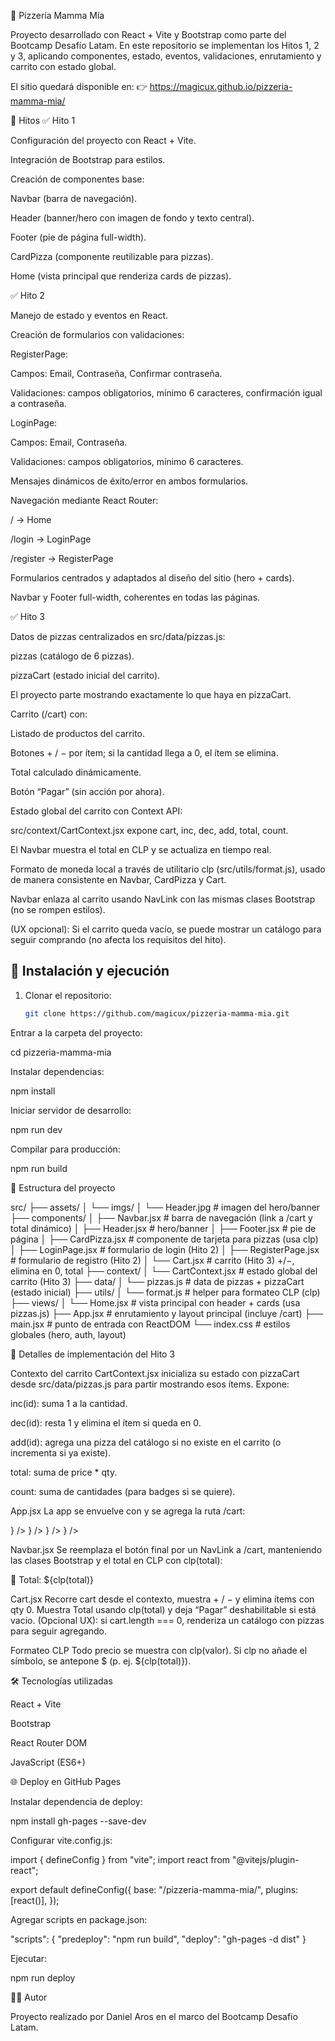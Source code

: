 🍕 Pizzería Mamma Mía

Proyecto desarrollado con React + Vite y Bootstrap como parte del Bootcamp Desafío Latam.
En este repositorio se implementan los Hitos 1, 2 y 3, aplicando componentes, estado, eventos, validaciones, enrutamiento y carrito con estado global.

El sitio quedará disponible en:
👉 https://magicux.github.io/pizzeria-mamma-mia/

📌 Hitos
✅ Hito 1

Configuración del proyecto con React + Vite.

Integración de Bootstrap para estilos.

Creación de componentes base:

Navbar (barra de navegación).

Header (banner/hero con imagen de fondo y texto central).

Footer (pie de página full-width).

CardPizza (componente reutilizable para pizzas).

Home (vista principal que renderiza cards de pizzas).

✅ Hito 2

Manejo de estado y eventos en React.

Creación de formularios con validaciones:

RegisterPage:

Campos: Email, Contraseña, Confirmar contraseña.

Validaciones: campos obligatorios, mínimo 6 caracteres, confirmación igual a contraseña.

LoginPage:

Campos: Email, Contraseña.

Validaciones: campos obligatorios, mínimo 6 caracteres.

Mensajes dinámicos de éxito/error en ambos formularios.

Navegación mediante React Router:

/ → Home

/login → LoginPage

/register → RegisterPage

Formularios centrados y adaptados al diseño del sitio (hero + cards).

Navbar y Footer full-width, coherentes en todas las páginas.

✅ Hito 3

Datos de pizzas centralizados en src/data/pizzas.js:

pizzas (catálogo de 6 pizzas).

pizzaCart (estado inicial del carrito).

El proyecto parte mostrando exactamente lo que haya en pizzaCart.

Carrito (/cart) con:

Listado de productos del carrito.

Botones + / − por ítem; si la cantidad llega a 0, el ítem se elimina.

Total calculado dinámicamente.

Botón “Pagar” (sin acción por ahora).

Estado global del carrito con Context API:

src/context/CartContext.jsx expone cart, inc, dec, add, total, count.

El Navbar muestra el total en CLP y se actualiza en tiempo real.

Formato de moneda local a través de utilitario clp (src/utils/format.js), usado de manera consistente en Navbar, CardPizza y Cart.

Navbar enlaza al carrito usando NavLink con las mismas clases Bootstrap (no se rompen estilos).

(UX opcional): Si el carrito queda vacío, se puede mostrar un catálogo para seguir comprando (no afecta los requisitos del hito).

## 🚀 Instalación y ejecución

1. Clonar el repositorio:
   ```bash
   git clone https://github.com/magicux/pizzeria-mamma-mia.git
Entrar a la carpeta del proyecto:

cd pizzeria-mamma-mia


Instalar dependencias:

npm install


Iniciar servidor de desarrollo:

npm run dev


Compilar para producción:

npm run build

📂 Estructura del proyecto

src/
├── assets/
│   └── imgs/
│       └── Header.jpg            # imagen del hero/banner
├── components/
│   ├── Navbar.jsx                # barra de navegación (link a /cart y total dinámico)
│   ├── Header.jsx                # hero/banner
│   ├── Footer.jsx                # pie de página
│   ├── CardPizza.jsx             # componente de tarjeta para pizzas (usa clp)
│   ├── LoginPage.jsx             # formulario de login (Hito 2)
│   ├── RegisterPage.jsx          # formulario de registro (Hito 2)
│   └── Cart.jsx                  # carrito (Hito 3) +/−, elimina en 0, total
├── context/
│   └── CartContext.jsx           # estado global del carrito (Hito 3)
├── data/
│   └── pizzas.js                 # data de pizzas + pizzaCart (estado inicial)
├── utils/
│   └── format.js                 # helper para formateo CLP (clp)
├── views/
│   └── Home.jsx                  # vista principal con header + cards (usa pizzas.js)
├── App.jsx                       # enrutamiento y layout principal (incluye /cart)
├── main.jsx                      # punto de entrada con ReactDOM
└── index.css                     # estilos globales (hero, auth, layout)


🔧 Detalles de implementación del Hito 3

Contexto del carrito
CartContext.jsx inicializa su estado con pizzaCart desde src/data/pizzas.js para partir mostrando esos ítems.
Expone:

inc(id): suma 1 a la cantidad.

dec(id): resta 1 y elimina el ítem si queda en 0.

add(id): agrega una pizza del catálogo si no existe en el carrito (o incrementa si ya existe).

total: suma de price * qty.

count: suma de cantidades (para badges si se quiere).

App.jsx
La app se envuelve con <CartProvider> y se agrega la ruta /cart:

<CartProvider>
  <Navbar />
  <Routes>
    <Route path="/" element={<Home />} />
    <Route path="/login" element={<LoginPage />} />
    <Route path="/register" element={<RegisterPage />} />
    <Route path="/cart" element={<Cart />} />
  </Routes>
  <Footer />
</CartProvider>


Navbar.jsx
Se reemplaza el botón final por un NavLink a /cart, manteniendo las clases Bootstrap y el total en CLP con clp(total):

<NavLink to="/cart" className="btn btn-success">
  🛒 Total: ${clp(total)}
</NavLink>


Cart.jsx
Recorre cart desde el contexto, muestra + / − y elimina ítems con qty 0.
Muestra Total usando clp(total) y deja “Pagar” deshabilitable si está vacío.
(Opcional UX): si cart.length === 0, renderiza un catálogo con pizzas para seguir agregando.

Formateo CLP
Todo precio se muestra con clp(valor).
Si clp no añade el símbolo, se antepone $ (p. ej. ${clp(total)}).


🛠 Tecnologías utilizadas

React + Vite

Bootstrap

React Router DOM

JavaScript (ES6+)

🌐 Deploy en GitHub Pages

Instalar dependencia de deploy:

npm install gh-pages --save-dev


Configurar vite.config.js:

import { defineConfig } from "vite";
import react from "@vitejs/plugin-react";

export default defineConfig({
  base: "/pizzeria-mamma-mia/",
  plugins: [react()],
});


Agregar scripts en package.json:

"scripts": {
  "predeploy": "npm run build",
  "deploy": "gh-pages -d dist"
}


Ejecutar:

npm run deploy


👨‍💻 Autor

Proyecto realizado por Daniel Aros en el marco del Bootcamp Desafío Latam.

